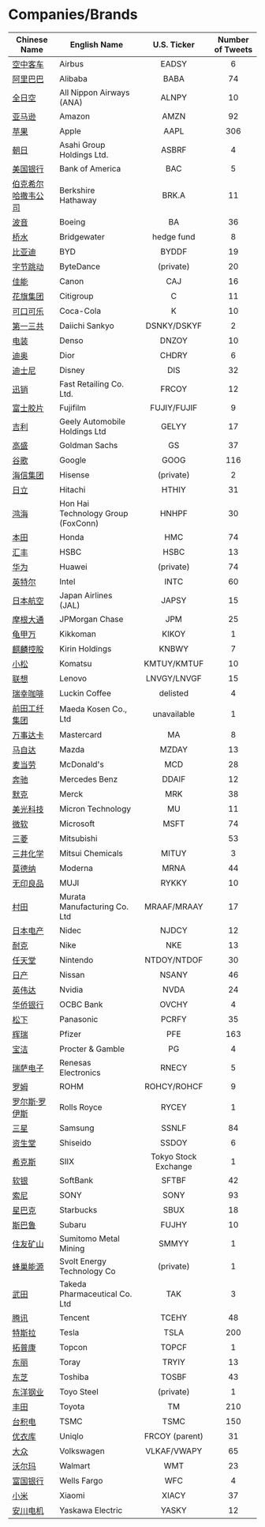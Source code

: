 # Companies/Brands
        
| Chinese Name | English Name | U.S. Ticker | Number of Tweets |
| ----- | ----- | :---: | :---: |
| [空中客车](空中客车.md) | Airbus | EADSY | 6 |
| [阿里巴巴](阿里巴巴.md) | Alibaba | BABA | 74 |
| [全日空](全日空.md) | All Nippon Airways (ANA) | ALNPY | 10 |
| [亚马逊](亚马逊.md) | Amazon | AMZN | 92 |
| [苹果](苹果.md) | Apple | AAPL | 306 |
| [朝日](朝日.md) | Asahi Group Holdings Ltd. | ASBRF | 4 |
| [美国银行](美国银行.md) | Bank of America | BAC | 5 |
| [伯克希尔哈撒韦公司](伯克希尔哈撒韦公司.md) | Berkshire Hathaway | BRK.A | 11 |
| [波音](波音.md) | Boeing | BA | 36 |
| [桥水](桥水.md) | Bridgewater | hedge fund | 8 |
| [比亚迪](比亚迪.md) | BYD | BYDDF | 19 |
| [字节跳动](字节跳动.md) | ByteDance | (private) | 20 |
| [佳能](佳能.md) | Canon | CAJ | 16 |
| [花旗集团](花旗集团.md) | Citigroup | C | 11 |
| [可口可乐](可口可乐.md) | Coca-Cola | K | 10 |
| [第一三共](第一三共.md) | Daiichi Sankyo | DSNKY/DSKYF | 2 |
| [电装](电装.md) | Denso | DNZOY | 10 |
| [迪奥](迪奥.md) | Dior | CHDRY | 6 |
| [迪士尼](迪士尼.md) | Disney | DIS | 32 |
| [迅销](迅销.md) | Fast Retailing Co. Ltd. | FRCOY | 12 |
| [富士胶片](富士胶片.md) | Fujifilm | FUJIY/FUJIF | 9 |
| [吉利](吉利.md) | Geely Automobile Holdings Ltd | GELYY | 17 |
| [高盛](高盛.md) | Goldman Sachs | GS | 37 |
| [谷歌](谷歌.md) | Google | GOOG | 116 |
| [海信集团](海信集团.md) | Hisense | (private) | 2 |
| [日立](日立.md) | Hitachi | HTHIY | 31 |
| [鸿海](鸿海.md) | Hon Hai Technology Group (FoxConn) | HNHPF | 30 |
| [本田](本田.md) | Honda | HMC | 74 |
| [汇丰](汇丰.md) | HSBC | HSBC | 13 |
| [华为](华为.md) | Huawei | (private) | 74 |
| [英特尔](英特尔.md) | Intel | INTC | 60 |
| [日本航空](日本航空.md) | Japan Airlines (JAL) | JAPSY | 15 |
| [摩根大通](摩根大通.md) | JPMorgan Chase | JPM | 25 |
| [龟甲万](龟甲万.md) | Kikkoman | KIKOY | 1 |
| [麒麟控股](麒麟控股.md) | Kirin Holdings | KNBWY | 7 |
| [小松](小松.md) | Komatsu | KMTUY/KMTUF | 10 |
| [联想](联想.md) | Lenovo | LNVGY/LNVGF | 15 |
| [瑞幸咖啡](瑞幸咖啡.md) | Luckin Coffee | delisted | 4 |
| [前田工纤集团](前田工纤集团.md) | Maeda Kosen Co., Ltd | unavailable | 1 |
| [万事达卡](万事达卡.md) | Mastercard | MA | 8 |
| [马自达](马自达.md) | Mazda | MZDAY | 13 |
| [麦当劳](麦当劳.md) | McDonald's | MCD | 28 |
| [奔驰](奔驰.md) | Mercedes Benz | DDAIF | 12 |
| [默克](默克.md) | Merck | MRK | 38 |
| [美光科技](美光科技.md) | Micron Technology | MU | 11 |
| [微软](微软.md) | Microsoft | MSFT | 74 |
| [三菱](三菱.md) | Mitsubishi |  | 53 |
| [三井化学](三井化学.md) | Mitsui Chemicals | MITUY | 3 |
| [莫德纳](莫德纳.md) | Moderna | MRNA | 44 |
| [无印良品](无印良品.md) | MUJI | RYKKY | 10 |
| [村田](村田.md) | Murata Manufacturing Co. Ltd | MRAAF/MRAAY | 17 |
| [日本电产](日本电产.md) | Nidec | NJDCY | 12 |
| [耐克](耐克.md) | Nike | NKE | 13 |
| [任天堂](任天堂.md) | Nintendo | NTDOY/NTDOF | 30 |
| [日产](日产.md) | Nissan | NSANY | 46 |
| [英伟达](英伟达.md) | Nvidia | NVDA | 24 |
| [华侨银行](华侨银行.md) | OCBC Bank | OVCHY | 4 |
| [松下](松下.md) | Panasonic | PCRFY | 35 |
| [辉瑞](辉瑞.md) | Pfizer | PFE | 163 |
| [宝洁](宝洁.md) | Procter & Gamble | PG | 4 |
| [瑞萨电子](瑞萨电子.md) | Renesas Electronics | RNECY | 5 |
| [罗姆](罗姆.md) | ROHM | ROHCY/ROHCF | 9 |
| [罗尔斯·罗伊斯](罗尔斯·罗伊斯.md) | Rolls Royce | RYCEY | 1 |
| [三星](三星.md) | Samsung | SSNLF | 84 |
| [资生堂](资生堂.md) | Shiseido | SSDOY | 6 |
| [希克斯](希克斯.md) | SIIX | Tokyo Stock Exchange | 1 |
| [软银](软银.md) | SoftBank | SFTBF | 42 |
| [索尼](索尼.md) | SONY | SONY | 93 |
| [星巴克](星巴克.md) | Starbucks | SBUX | 18 |
| [斯巴鲁](斯巴鲁.md) | Subaru | FUJHY | 10 |
| [住友矿山](住友矿山.md) | Sumitomo Metal Mining | SMMYY | 1 |
| [蜂巢能源](蜂巢能源.md) | Svolt Energy Technology Co | (private) | 1 |
| [武田](武田.md) | Takeda Pharmaceutical Co. Ltd | TAK | 3 |
| [腾讯](腾讯.md) | Tencent | TCEHY | 48 |
| [特斯拉](特斯拉.md) | Tesla | TSLA | 200 |
| [拓普康](拓普康.md) | Topcon | TOPCF | 1 |
| [东丽](东丽.md) | Toray | TRYIY | 13 |
| [东芝](东芝.md) | Toshiba | TOSBF | 43 |
| [东洋钢业](东洋钢业.md) | Toyo Steel | (private) | 1 |
| [丰田](丰田.md) | Toyota | TM | 210 |
| [台积电](台积电.md) | TSMC | TSMC | 150 |
| [优衣库](优衣库.md) | Uniqlo | FRCOY (parent) | 31 |
| [大众](大众.md) | Volkswagen | VLKAF/VWAPY | 65 |
| [沃尔玛](沃尔玛.md) | Walmart | WMT | 23 |
| [富国银行](富国银行.md) | Wells Fargo | WFC | 4 |
| [小米](小米.md) | Xiaomi | XIACY | 37 |
| [安川电机](安川电机.md) | Yaskawa Electric | YASKY | 12 |

